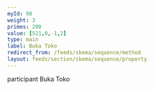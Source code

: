 ```yaml
---
myId: 98
weight: 3
primes: 200
value: [521,0,-1,2]
type: main
label: Buka Toko
redirect_from: /feeds/skema/sequence/method
layout: feeds/section/skema/sequence/property
---
```

participant Buka Toko
